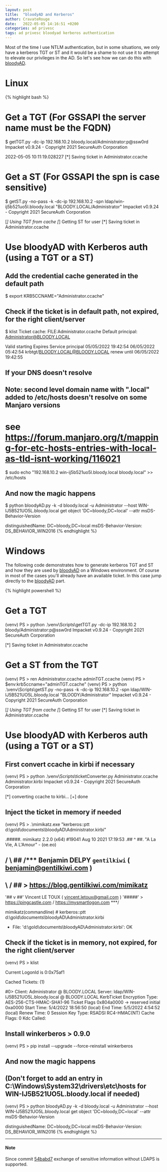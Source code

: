 ```yaml
---
layout: post
title:  "bloodyAD and Kerberos"
author: CravateRouge
date:   2022-05-05 14:16:51 +0200
categories: ad privesc
tags: ad privesc bloodyad kerberos authentication
---
```

Most of the time I use NTLM authentication, but in some situations, we only have a kerberos TGT or ST and it would be a shame to not use it to attempt to elevate our privileges in the AD. So let's see how we can do this with [bloodyAD](https://github.com/CravateRouge/bloodyAD).

# Linux

{% highlight bash %}
# Get a TGT (For GSSAPI the server name must be the FQDN)
$ getTGT.py -dc-ip 192.168.10.2 bloody.local/Administrator:p@ssw0rd
Impacket v0.9.24 - Copyright 2021 SecureAuth Corporation

2022-05-05 10:11:19.028227
[*] Saving ticket in Administrator.ccache

# Get a ST (For GSSAPI the spn is case sensitive)
$ getST.py -no-pass -k -dc-ip 192.168.10.2 -spn ldap/win-ij5b521uo5l.bloody.local "BLOODY.LOCAL/Administrator"
Impacket v0.9.24 - Copyright 2021 SecureAuth Corporation

[*] Using TGT from cache
[*] Getting ST for user
[*] Saving ticket in Administrator.ccache

# Use bloodyAD with Kerberos auth (using a TGT or a ST)
## Add the credential cache generated in the default path
$ export KRB5CCNAME="Administrator.ccache"

## Check if the ticket is in default path, not expired, for the right client/server
$ klist
Ticket cache: FILE:Administrator.ccache
Default principal: Administrator@BLOODY.LOCAL

Valid starting       Expires              Service principal
05/05/2022 19:42:54  06/05/2022 05:42:54  krbtgt/BLOODY.LOCAL@BLOODY.LOCAL
	renew until 06/05/2022 19:42:55

## If your DNS doesn't resolve
## Note: second level domain name with ".local" added to /etc/hosts doesn't resolve on some Manjaro versions
# see https://forum.manjaro.org/t/mapping-for-etc-hosts-entries-with-local-as-tld-isnt-working/116021
$ sudo echo "192.168.10.2 win-ij5b521uo5l.bloody.local bloody.local" >> /etc/hosts

## And now the magic happens
$ python bloodyAD.py -k -d bloody.local -u Administrator --host WIN-IJ5B521UO5L.bloody.local get object 'DC=bloody,DC=local' --attr msDS-Behavior-Version

distinguishedName: DC=bloody,DC=local
msDS-Behavior-Version: DS_BEHAVIOR_WIN2016
{% endhighlight %}

# Windows
The following code demonstrates how to generate kerberos TGT and ST and how they are used by [bloodyAD](https://github.com/CravateRouge/bloodyAD) on a Windows environment. Of course in most of the cases you'll already have an available ticket. In this case jump directly to the [bloodyAD](https://github.com/CravateRouge/bloodyAD) part.

{% highlight powershell %}
# Get a TGT
(venv) PS > python .\venv\Scripts\getTGT.py -dc-ip 192.168.10.2 bloody/Administrator:p@ssw0rd
Impacket v0.9.24 - Copyright 2021 SecureAuth Corporation

[*] Saving ticket in Administrator.ccache

# Get a ST from the TGT
(venv) PS > ren Administrator.ccache adminTGT.ccache
(venv) PS > $env:krb5ccname="adminTGT.ccache"
(venv) PS > python .\venv\Scripts\getST.py -no-pass -k -dc-ip 192.168.10.2 -spn ldap/WIN-IJ5B521UO5L.bloody.local "BLOODY/Administrator" 
Impacket v0.9.24 - Copyright 2021 SecureAuth Corporation

[*] Using TGT from cache
[*] Getting ST for user
[*] Saving ticket in Administrator.ccache

# Use bloodyAD with Kerberos auth (using a TGT or a ST)
## First convert ccache in kirbi if necessary
(venv) PS > python .\venv\Scripts\ticketConverter.py Administrator.ccache Administrator.kirbi
Impacket v0.9.24 - Copyright 2021 SecureAuth Corporation

[*] converting ccache to kirbi...
[+] done

## Inject the ticket in memory if needed
(venv) PS > .\mimikatz.exe "kerberos::ptt d:\gold\documents\bloodyAD\Administrator.kirbi"

  .#####.   mimikatz 2.2.0 (x64) #19041 Aug 10 2021 17:19:53
 .## ^ ##.  "A La Vie, A L'Amour" - (oe.eo)
 ## / \ ##  /*** Benjamin DELPY `gentilkiwi` ( benjamin@gentilkiwi.com )
 ## \ / ##       > https://blog.gentilkiwi.com/mimikatz
 '## v ##'       Vincent LE TOUX             ( vincent.letoux@gmail.com )
  '#####'        > https://pingcastle.com / https://mysmartlogon.com ***/

mimikatz(commandline) # kerberos::ptt d:\gold\documents\bloodyAD\Administrator.kirbi

* File: 'd:\gold\documents\bloodyAD\Administrator.kirbi': OK

## Check if the ticket is in memory, not expired, for the right client/server
(venv) PS > klist

Current LogonId is 0:0x75af1

Cached Tickets: (1)

#0>     Client: Administrator @ BLOODY.LOCAL
        Server: ldap/WIN-IJ5B521UO5L.bloody.local @ BLOODY.LOCAL
        KerbTicket Encryption Type: AES-256-CTS-HMAC-SHA1-96
        Ticket Flags 0x804a0000 -> reserved initial 0xa0000
        Start Time: 5/4/2022 18:56:50 (local)
        End Time:   5/5/2022 4:54:52 (local)
        Renew Time: 0
        Session Key Type: RSADSI RC4-HMAC(NT)
        Cache Flags: 0
        Kdc Called:

## Install winkerberos > 0.9.0
(venv) PS > pip install --upgrade --force-reinstall winkerberos

## And now the magic happens
## (Don't forget to add an entry in C:\Windows\System32\drivers\etc\hosts for WIN-IJ5B521UO5L.bloody.local if needed)
(venv) PS > python bloodyAD.py -k -d bloody.local -u Administrator --host WIN-IJ5B521UO5L.bloody.local get object 'DC=bloody,DC=local' --attr msDS-Behavior-Version

distinguishedName: DC=bloody,DC=local
msDS-Behavior-Version: DS_BEHAVIOR_WIN2016
{% endhighlight %}

* * *
#### Note
Since commit [54babd7](https://github.com/CravateRouge/bloodyAD/commit/54babd733aad477f3099b8e9db50b6436918d858) exchange of sensitive information without LDAPS is supported.
